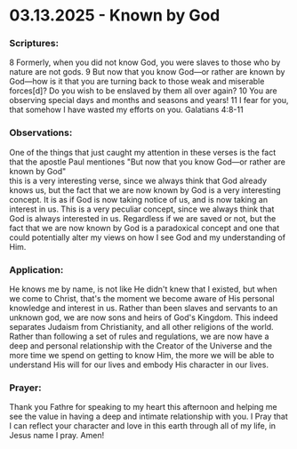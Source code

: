 # 03.13.2025 - Known by God

### Scriptures:
8 Formerly, when you did not know God, you were slaves to those who by nature are not gods. 
9 But now that you know God—or rather are known by God—how is it that you are turning back to those weak and miserable forces[d]? Do you wish to be enslaved by them all over again? 
10 You are observing special days and months and seasons and years! 
11 I fear for you, that somehow I have wasted my efforts on you.
Galatians 4:8-11

### Observations:
One of the things that just caught my attention in these verses is the fact that the apostle Paul mentiones "But now that you know God—or rather are known by God"  
this is a very interesting verse, since we always think that God already knows us, but the fact that we are now known by God is a very interesting concept.
It is as if God is now taking notice of us, and is now taking an interest in us. This is a very peculiar concept, since we always think that God is always interested in us.
Regardless if we are saved or not, but the fact that we are now known by God is a paradoxical concept and one that could potentially alter my views on how I see God and my understanding of Him.

### Application:
He knows me by name, is not like He didn't knew that I existed, but when we come to Christ, that's the moment we become aware of His personal knowledge and interest in us.
Rather than been slaves and servants to an unknown god, we are now sons and heirs of God's Kingdom. This indeed separates Judaism from Christianity, and all other
religions of the world. Rather than following a set of rules and regulations, we are now have a deep and personal relationship with the Creator of the Universe and the more
time we spend on getting to know Him, the more we will be able to understand His will for our lives and embody His character in our lives.

### Prayer:
Thank you Fathre for speaking to my heart this afternoon and helping me see the value in having a deep and intimate relationship with you.
I Pray that I can reflect your character and love in this earth through all of my life, in Jesus name I pray. Amen!

